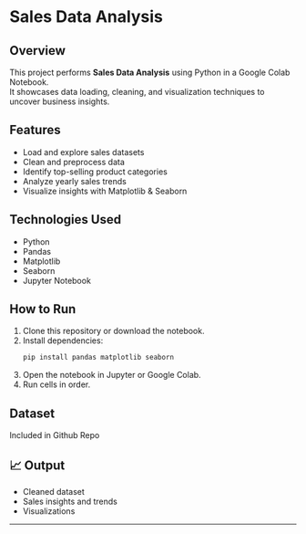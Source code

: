 # Sales Data Analysis

## Overview

This project performs **Sales Data Analysis** using Python in a Google Colab Notebook.  
It showcases data loading, cleaning, and visualization techniques to uncover business insights.

## Features

- Load and explore sales datasets
- Clean and preprocess data
- Identify top-selling product categories
- Analyze yearly sales trends
- Visualize insights with Matplotlib & Seaborn

## Technologies Used

- Python
- Pandas
- Matplotlib
- Seaborn
- Jupyter Notebook

## How to Run

1. Clone this repository or download the notebook.
2. Install dependencies:
   ```bash
   pip install pandas matplotlib seaborn
   ```
3. Open the notebook in Jupyter or Google Colab.
4. Run cells in order.

## Dataset

Included in Github Repo

## 📈 Output

- Cleaned dataset
- Sales insights and trends
- Visualizations

---
